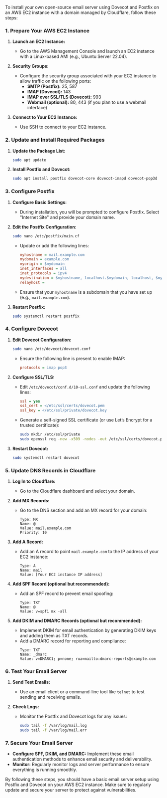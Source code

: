 To install your own open-source email server using Dovecot and Postfix on an AWS EC2 instance with a domain managed by Cloudflare, follow these steps:

### 1. **Prepare Your AWS EC2 Instance**

1. **Launch an EC2 Instance:**
   - Go to the AWS Management Console and launch an EC2 instance with a Linux-based AMI (e.g., Ubuntu Server 22.04).

2. **Security Groups:**
   - Configure the security group associated with your EC2 instance to allow traffic on the following ports:
     - **SMTP (Postfix):** 25, 587
     - **IMAP (Dovecot):** 143
     - **IMAP over SSL/TLS (Dovecot):** 993
     - **Webmail (optional):** 80, 443 (if you plan to use a webmail interface)

3. **Connect to Your EC2 Instance:**
   - Use SSH to connect to your EC2 instance.

### 2. **Update and Install Required Packages**

1. **Update the Package List:**
   ```bash
   sudo apt update
   ```

2. **Install Postfix and Dovecot:**
   ```bash
   sudo apt install postfix dovecot-core dovecot-imapd dovecot-pop3d
   ```

### 3. **Configure Postfix**

1. **Configure Basic Settings:**
   - During installation, you will be prompted to configure Postfix. Select "Internet Site" and provide your domain name.

2. **Edit the Postfix Configuration:**
   ```bash
   sudo nano /etc/postfix/main.cf
   ```
   - Update or add the following lines:
     ```ini
     myhostname = mail.example.com
     mydomain = example.com
     myorigin = $mydomain
     inet_interfaces = all
     inet_protocols = ipv4
     mydestination = $myhostname, localhost.$mydomain, localhost, $mydomain
     relayhost =
     ```
   - Ensure that your `myhostname` is a subdomain that you have set up (e.g., `mail.example.com`).

3. **Restart Postfix:**
   ```bash
   sudo systemctl restart postfix
   ```

### 4. **Configure Dovecot**

1. **Edit Dovecot Configuration:**
   ```bash
   sudo nano /etc/dovecot/dovecot.conf
   ```
   - Ensure the following line is present to enable IMAP:
     ```ini
     protocols = imap pop3
     ```

2. **Configure SSL/TLS:**
   - Edit `/etc/dovecot/conf.d/10-ssl.conf` and update the following lines:
     ```ini
     ssl = yes
     ssl_cert = </etc/ssl/certs/dovecot.pem
     ssl_key = </etc/ssl/private/dovecot.key
     ```
   - Generate a self-signed SSL certificate (or use Let’s Encrypt for a trusted certificate):
     ```bash
     sudo mkdir /etc/ssl/private
     sudo openssl req -new -x509 -nodes -out /etc/ssl/certs/dovecot.pem -keyout /etc/ssl/private/dovecot.key -days 365
     ```

3. **Restart Dovecot:**
   ```bash
   sudo systemctl restart dovecot
   ```

### 5. **Update DNS Records in Cloudflare**

1. **Log In to Cloudflare:**
   - Go to the Cloudflare dashboard and select your domain.

2. **Add MX Records:**
   - Go to the DNS section and add an MX record for your domain:
     ```plaintext
     Type: MX
     Name: @
     Value: mail.example.com
     Priority: 10
     ```

3. **Add A Record:**
   - Add an A record to point `mail.example.com` to the IP address of your EC2 instance:
     ```plaintext
     Type: A
     Name: mail
     Value: [Your EC2 instance IP address]
     ```

4. **Add SPF Record (optional but recommended):**
   - Add an SPF record to prevent email spoofing:
     ```plaintext
     Type: TXT
     Name: @
     Value: v=spf1 mx -all
     ```

5. **Add DKIM and DMARC Records (optional but recommended):**
   - Implement DKIM for email authentication by generating DKIM keys and adding them as TXT records.
   - Add a DMARC record for reporting and compliance:
     ```plaintext
     Type: TXT
     Name: _dmarc
     Value: v=DMARC1; p=none; rua=mailto:dmarc-reports@example.com
     ```

### 6. **Test Your Email Server**

1. **Send Test Emails:**
   - Use an email client or a command-line tool like `telnet` to test sending and receiving emails.

2. **Check Logs:**
   - Monitor the Postfix and Dovecot logs for any issues:
     ```bash
     sudo tail -f /var/log/mail.log
     sudo tail -f /var/log/mail.err
     ```

### 7. **Secure Your Email Server**

- **Configure SPF, DKIM, and DMARC:** Implement these email authentication methods to enhance email security and deliverability.
- **Monitor:** Regularly monitor logs and server performance to ensure everything is running smoothly.

By following these steps, you should have a basic email server setup using Postfix and Dovecot on your AWS EC2 instance. Make sure to regularly update and secure your server to protect against vulnerabilities.
